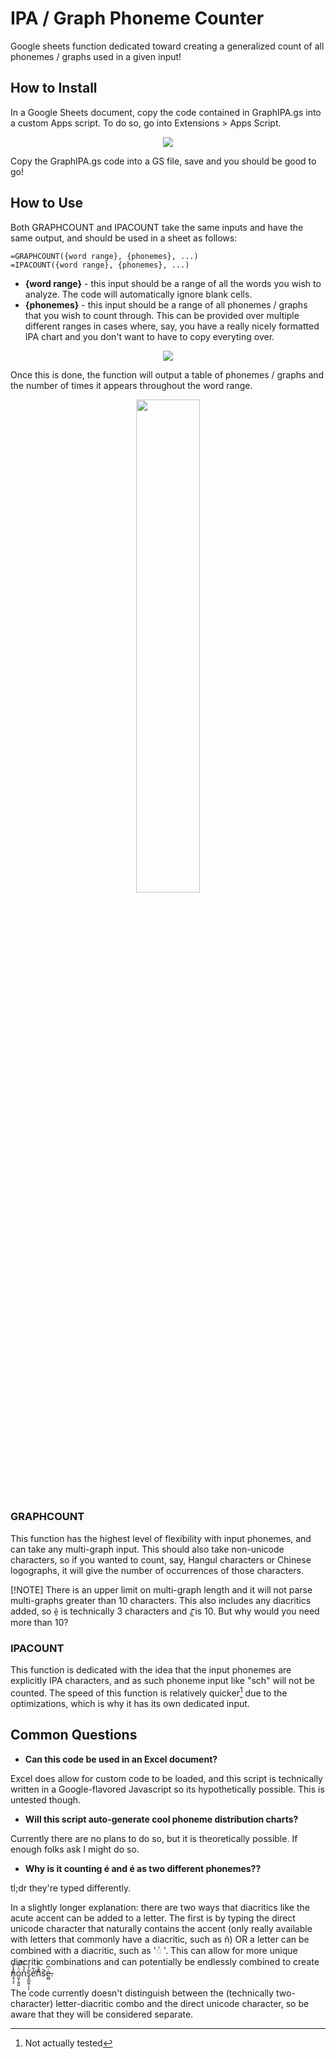 # IPA / Graph Phoneme Counter
Google sheets function dedicated toward creating a generalized count of all phonemes / graphs used in a given input!

## How to Install
In a Google Sheets document, copy the code contained in GraphIPA.gs into a custom Apps script. To do so, go into Extensions > Apps Script.

<p align="center" width="100%">
  <img src="https://github.com/dietnerd/Sheets-IPA-Parser/assets/15204355/8d214ad1-d44a-4cb9-ba7a-2b6ff0d7cfb7">
</p>
Copy the GraphIPA.gs code into a GS file, save and you should be good to go!

## How to Use 
Both GRAPHCOUNT and IPACOUNT take the same inputs and have the same output, and should be used in a sheet as follows: 

```
=GRAPHCOUNT({word range}, {phonemes}, ...)
=IPACOUNT({word range}, {phonemes}, ...)
```

* **{word range}** - this input should be a range of all the words you wish to analyze. The code will automatically ignore blank cells.
* **{phonemes}** - this input should be a range of all phonemes / graphs that you wish to count through. This can be provided over multiple different ranges in cases where, say, you have a really nicely formatted IPA chart and you don't want to have to copy everyting over.

<p align="center" width="100%">
  <img src="https://github.com/dietnerd/Sheets-IPA-Parser/assets/15204355/8b5d21bf-84d7-4ce1-bd50-ba7bc205ea07">
</p>
Once this is done, the function will output a table of phonemes / graphs and the number of times it appears throughout the word range.
<p align="center" width="100%">
 <img width="45%" src="https://github.com/dietnerd/Sheets-IPA-Parser/assets/15204355/14e8128d-18b1-4811-9f1a-52b46e93a692">
</p>

### GRAPHCOUNT

This function has the highest level of flexibility with input phonemes, and can take any multi-graph input. This should also take non-unicode characters, so if you wanted to count, say, Hangul characters or Chinese logographs, it will give the number of occurrences of those characters.
 
[!NOTE]
There is an upper limit on multi-graph length and it will not parse multi-graphs greater than 10 characters. This also includes any diacritics added, so `ě̤` is technically 3 characters and `ḁ̝̼̄̌̂̃᷅̏` is 10. But why would you need more than 10?

### IPACOUNT

This function is dedicated with the idea that the input phonemes are explicitly IPA characters, and as such phoneme input like "sch" will not be counted. The speed of this function is relatively quicker[^1] due to the optimizations, which is why it has its own dedicated input.

[^1]: Not actually tested

## Common Questions

* **Can this code be used in an Excel document?**

Excel does allow for custom code to be loaded, and this script is technically written in a Google-flavored Javascript so its hypothetically possible. This is untested though.

* **Will this script auto-generate cool phoneme distribution charts?**

Currently there are no plans to do so, but it is theoretically possible. If enough folks ask I might do so.

* **Why is it counting é and é as two different phonemes??**

tl;dr they're typed differently.

In a slightly longer explanation: there are two ways that diacritics like the acute accent can be added to a letter. The first is by typing the direct unicode character that naturally contains the accent (only really available with letters that commonly have a diacritic, such as ñ) OR a letter can be combined with a diacritic, such as '◌́ '. This can allow for more unique diacritic combinations and can potentially be endlessly combined to create n̉ͣ̓͏̗̮̙̹͕͉͉ͅo̤̬̜̱̯̱ͦͨ̅̈͠n̓̔̀ş̫̪̯̠͎͎͂̓̍e̛̍͂n̓ͪ̊͛͏̮̪s̛̄e̶̤̻ͥ͆.

The code currently doesn't distinguish between the (technically two-character) letter-diacritic combo and the direct unicode character, so be aware that they will be considered separate.
